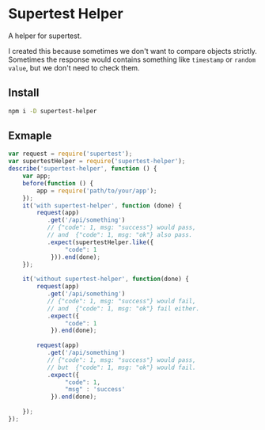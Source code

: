 # Supertest Helper
A helper for supertest.

I created this because sometimes we don't want to compare objects strictly. Sometimes the response would contains something like `timestamp` or `random value`, but we don't need to check them.

## Install
```bash
npm i -D supertest-helper
```

## Exmaple
```js
var request = require('supertest');
var supertestHelper = require('supertest-helper');
describe('supertest-helper', function () {
    var app;
    before(function () {
        app = require('path/to/your/app');
    });
    it('with supertest-helper', function (done) {
        request(app)
           .get('/api/something')
           // {"code": 1, msg: "success"} would pass,
           // and  {"code": 1, msg: "ok"} also pass.
           .expect(supertestHelper.like({
                "code": 1
            })).end(done);
    });
    
    it('without supertest-helper', function(done) {
        request(app)
           .get('/api/something')
           // {"code": 1, msg: "success"} would fail,
           // and  {"code": 1, msg: "ok"} fail either.
           .expect({
                "code": 1
            }).end(done);
            
        request(app)
           .get('/api/something')
           // {"code": 1, msg: "success"} would pass,
           // but  {"code": 1, msg: "ok"} would fail.
           .expect({
                "code": 1,
                "msg" : 'success'
            }).end(done);
        
    });
});
```
